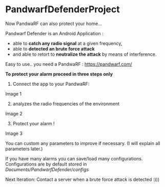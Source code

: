 # PandwarfDefenderProject
Now PandwaRF can also protect your home...

Pandwarf Defender is an Android Application :
* able to **catch any radio signal** at a given frequency,
* able to **detected an brute force attack**
* and able to retort to **neutralize the attack** by means of interference.


Easy to use..
you need a PandwaRF : https://pandwarf.com/

__To protect your alarm proceed in three steps only__

1) Connect the app to your PandwaRF:

Image 1

2) analyzes the radio frequencies of the environment

Image 2

3) Protect your alarm !

Image 3


You can custom any parameters to improve if necessary.
(I will explain all parameters later.)

If you have many alarms you can save/load many configurations.
Configurations are by default stored in *Documents/PandwarfDefender/configs*

Next Iteration:
Contact a server when a brute force attack is detected :)))
